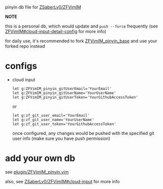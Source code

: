 
pinyin db file for [ZSaberLv0/ZFVimIM](https://github.com/ZSaberLv0/ZFVimIM)

**NOTE**

this is a personal db,
which would update and `push --force` frequently
(see [ZFVimIM#cloud-input-detail-config](https://github.com/ZSaberLv0/ZFVimIM#cloud-input-detail-config) for more info)

for daily use,
it's recommended to fork [ZFVimIM_pinyin_base](https://github.com/ZSaberLv0/ZFVimIM_pinyin_base)
and use your forked repo instead


# configs

* cloud input

    ```
    let g:ZFVimIM_pinyin_gitUserEmail='YourEmail'
    let g:ZFVimIM_pinyin_gitUserName='YourUserName'
    let g:ZFVimIM_pinyin_gitUserToken='YourGithubAccessToken'
    ```

    or

    ```
    let g:zf_git_user_email='YourEmail'
    let g:zf_git_user_name='YourUserName'
    let g:zf_git_user_token='YourGithubAccessToken'
    ```

    once configured, any changes would be pushed with the specified git user info
    (make sure you have push permission)

# add your own db

see [plugin/ZFVimIM_pinyin.vim](https://github.com/ZSaberLv0/ZFVimIM_pinyin_base/blob/master/plugin/ZFVimIM_pinyin.vim)

also, see [ZSaberLv0/ZFVimIM#cloud-input](https://github.com/ZSaberLv0/ZFVimIM#cloud-input) for more info

